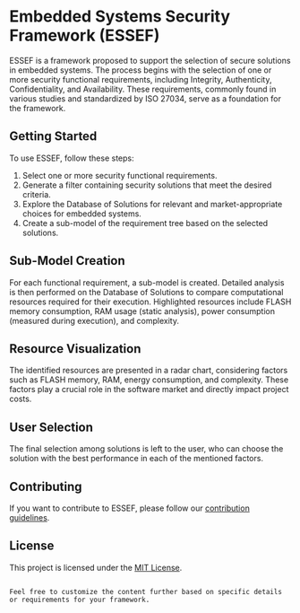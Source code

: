 # Embedded Systems Security Framework (ESSEF)

ESSEF is a framework proposed to support the selection of secure solutions in embedded systems. The process begins with the selection of one or more security functional requirements, including Integrity, Authenticity, Confidentiality, and Availability. These requirements, commonly found in various studies and standardized by ISO 27034, serve as a foundation for the framework.

## Getting Started

To use ESSEF, follow these steps:

1. Select one or more security functional requirements.
2. Generate a filter containing security solutions that meet the desired criteria.
3. Explore the Database of Solutions for relevant and market-appropriate choices for embedded systems.
4. Create a sub-model of the requirement tree based on the selected solutions.

## Sub-Model Creation

For each functional requirement, a sub-model is created. Detailed analysis is then performed on the Database of Solutions to compare computational resources required for their execution. Highlighted resources include FLASH memory consumption, RAM usage (static analysis), power consumption (measured during execution), and complexity.

## Resource Visualization

The identified resources are presented in a radar chart, considering factors such as FLASH memory, RAM, energy consumption, and complexity. These factors play a crucial role in the software market and directly impact project costs.

## User Selection

The final selection among solutions is left to the user, who can choose the solution with the best performance in each of the mentioned factors.

## Contributing

If you want to contribute to ESSEF, please follow our [contribution guidelines](CONTRIBUTING.md).

## License

This project is licensed under the [MIT License](LICENSE).
```

Feel free to customize the content further based on specific details or requirements for your framework.
